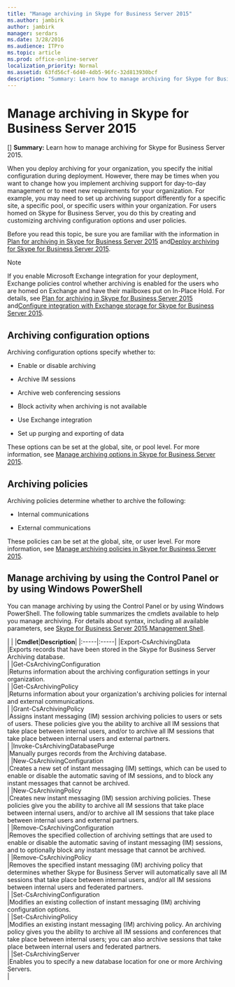 ```yaml
---
title: "Manage archiving in Skype for Business Server 2015"
ms.author: jambirk
author: jambirk
manager: serdars
ms.date: 3/28/2016
ms.audience: ITPro
ms.topic: article
ms.prod: office-online-server
localization_priority: Normal
ms.assetid: 63fd56cf-6d40-4db5-96fc-32d813930bcf
description: "Summary: Learn how to manage archiving for Skype for Business Server 2015."
---
```


# Manage archiving in Skype for Business Server 2015
[]
 **Summary:** Learn how to manage archiving for Skype for Business Server 2015.
  
When you deploy archiving for your organization, you specify the initial configuration during deployment. However, there may be times when you want to change how you implement archiving support for day-to-day management or to meet new requirements for your organization. For example, you may need to set up archiving support differently for a specific site, a specific pool, or specific users within your organization. For users homed on Skype for Business Server, you do this by creating and customizing archiving configuration options and user policies. 
  
Before you read this topic, be sure you are familiar with the information in [Plan for archiving in Skype for Business Server 2015](../../plan-your-deployment/archiving-1/archiving-1.md) and[Deploy archiving for Skype for Business Server 2015](../../deploy-1/deploy-archiving/deploy-archiving.md).
  
> [!NOTE]
> If you enable Microsoft Exchange integration for your deployment, Exchange policies control whether archiving is enabled for the users who are homed on Exchange and have their mailboxes put on In-Place Hold. For details, see [Plan for archiving in Skype for Business Server 2015](../../plan-your-deployment/archiving-1/archiving-1.md) and[Configure integration with Exchange storage for Skype for Business Server 2015](../../deploy-1/deploy-archiving/configure-integration-with-exchange-storage.md). 
  
## Archiving configuration options

Archiving configuration options specify whether to:
  
- Enable or disable archiving
    
- Archive IM sessions
    
- Archive web conferencing sessions
    
- Block activity when archiving is not available
    
- Use Exchange integration
    
- Set up purging and exporting of data
    
These options can be set at the global, site, or pool level. For more information, see [Manage archiving options in Skype for Business Server 2015](options.md).
  
## Archiving policies

Archiving policies determine whether to archive the following:
  
- Internal communications
    
- External communications
    
These policies can be set at the global, site, or user level. For more information, see [Manage archiving policies in Skype for Business Server 2015](policies.md).
  
## Manage archiving by using the Control Panel or by using Windows PowerShell

You can manage archiving by using the Control Panel or by using Windows PowerShell. The following table summarizes the cmdlets available to help you manage archiving. For details about syntax, including all available parameters, see [Skype for Business Server 2015 Management Shell](../../manage/management-shell/management-shell.md). 
  
|
|
|**Cmdlet**|**Description**|
|:-----|:-----|
|Export-CsArchivingData  <br/> |Exports records that have been stored in the Skype for Business Server Archiving database.  <br/> |
|Get-CsArchivingConfiguration  <br/> |Returns information about the archiving configuration settings in your organization.  <br/> |
|Get-CsArchivingPolicy  <br/> |Returns information about your organization's archiving policies for internal and external communications.  <br/> |
|Grant-CsArchivingPolicy  <br/> |Assigns instant messaging (IM) session archiving policies to users or sets of users. These policies give you the ability to archive all IM sessions that take place between internal users, and/or to archive all IM sessions that take place between internal users and external partners.  <br/> |
|Invoke-CsArchivingDatabasePurge  <br/> |Manually purges records from the Archiving database.  <br/> |
|New-CsArchivingConfiguration  <br/> |Creates a new set of instant messaging (IM) settings, which can be used to enable or disable the automatic saving of IM sessions, and to block any instant messages that cannot be archived.  <br/> |
|New-CsArchivingPolicy  <br/> |Creates new instant messaging (IM) session archiving policies. These policies give you the ability to archive all IM sessions that take place between internal users, and/or to archive all IM sessions that take place between internal users and external partners.  <br/> |
|Remove-CsArchivingConfiguration  <br/> |Removes the specified collection of archiving settings that are used to enable or disable the automatic saving of instant messaging (IM) sessions, and to optionally block any instant message that cannot be archived.  <br/> |
|Remove-CsArchivingPolicy  <br/> |Removes the specified instant messaging (IM) archiving policy that determines whether Skype for Business Server will automatically save all IM sessions that take place between internal users, and/or all IM sessions between internal users and federated partners.  <br/> |
|Set-CsArchivingConfiguration  <br/> |Modifies an existing collection of instant messaging (IM) archiving configuration options.  <br/> |
|Set-CsArchivingPolicy  <br/> |Modifies an existing instant messaging (IM) archiving policy. An archiving policy gives you the ability to archive all IM sessions and conferences that take place between internal users; you can also archive sessions that take place between internal users and federated partners.  <br/> |
|Set-CsArchivingServer  <br/> |Enables you to specify a new database location for one or more Archiving Servers.  <br/> |
   

